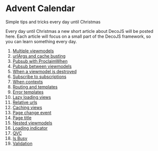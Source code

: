 <meta name="title" content="Advent Calendar - DecoJS">

<div class="jumbotron">
  <h1>Advent Calendar</h1>
  <p>Simple tips and tricks every day until Christmas
</div>
    
Every day until Christmas a new short article about DecoJS will be posted here. Each article will focus on a small part of the DecoJS framework, so you can learn something every day. 

1.  [Multiple viewmodels](#01)
2.  [urlArgs and cache busting](#02)
3.  [Pubsub with ProclaimWhen](#03)
4.  [Pubsub between viewmodels](#04)
5.  [When a viewmodel is destroyed](#05)
6.  [Subscribe to subscriptions](#06)
7.  [When contexts](#07)
8.  [Routing and templates](#08)
9.  [Error templates](#09)
10. [Lazy loading views](#10)
11. [Relative urls](#11)
12. [Caching views](#12)
13. [Page change event](#13)
14. [Page title](#14)
15. [Nested viewmodels](#15)
16. [Loading indicator](#16)
17. [QVC](#17)
18. [Is Busy](#18)
19. [Validation](#19)